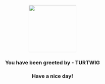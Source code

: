 <p align="center">
            <img src="https://raw.githubusercontent.com/PokeAPI/sprites/master/sprites/pokemon/387.png" width="150" height="150">
          </p>
          <h3 align="center">You have been greeted by - <b>TURTWIG</b></h3>
          <h3 align="center">Have a nice day!</h3>
